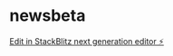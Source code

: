 # newsbeta

[Edit in StackBlitz next generation editor ⚡️](https://stackblitz.com/~/github.com/jason-czar/newsbeta)